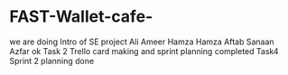 # FAST-Wallet-cafe-

we are doing Intro of SE project
Ali
Ameer Hamza
Hamza Aftab
Sanaan Azfar
ok
Task 2 
Trello card making and sprint planning completed
Task4
Sprint 2 planning done

